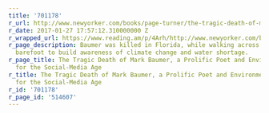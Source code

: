 ```yaml
---
title: '701178'
r_url: http://www.newyorker.com/books/page-turner/the-tragic-death-of-mark-baumer-a-prolific-poet-and-environmental-activist-for-the-social-media-age
r_date: 2017-01-27 17:57:12.310000000 Z
r_wrapped_url: https://www.reading.am/p/4Arh/http://www.newyorker.com/books/page-turner/the-tragic-death-of-mark-baumer-a-prolific-poet-and-environmental-activist-for-the-social-media-age
r_page_description: Baumer was killed in Florida, while walking across the country
  barefoot to build awareness of climate change and water shortage.
r_page_title: The Tragic Death of Mark Baumer, a Prolific Poet and Environmental Activist
  for the Social-Media Age
r_title: The Tragic Death of Mark Baumer, a Prolific Poet and Environmental Activist
  for the Social-Media Age
r_id: '701178'
r_page_id: '514607'
---
```


